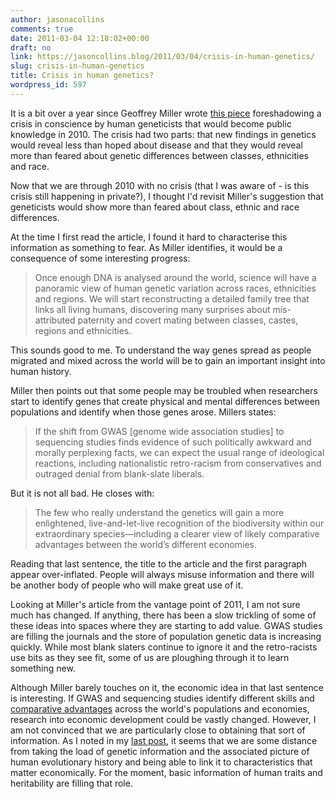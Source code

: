 ```yaml
---
author: jasonacollins
comments: true
date: 2011-03-04 12:18:02+00:00
draft: no
link: https://jasoncollins.blog/2011/03/04/crisis-in-human-genetics/
slug: crisis-in-human-genetics
title: Crisis in human genetics?
wordpress_id: 597
---
```


It is a bit over a year since Geoffrey Miller wrote [this piece](http://www.economist.com/node/14742737) foreshadowing a crisis in conscience by human geneticists that would become public knowledge in 2010. The crisis had two parts: that new findings in genetics would reveal less than hoped about disease and that they would reveal more than feared about genetic differences between classes, ethnicities and race.

Now that we are through 2010 with no crisis (that I was aware of - is this crisis still happening in private?), I thought I'd revisit Miller's suggestion that geneticists would show more than feared about class, ethnic and race differences.

At the time I first read the article, I found it hard to characterise this information as something to fear. As Miller identifies, it would be a consequence of some interesting progress:


<blockquote>Once enough DNA is analysed around the world, science will have a panoramic view of human genetic variation across races, ethnicities and regions. We will start reconstructing a detailed family tree that links all living humans, discovering many surprises about mis-attributed paternity and covert mating between classes, castes, regions and ethnicities.</blockquote>


This sounds good to me. To understand the way genes spread as people migrated and mixed across the world will be to gain an important insight into human history.

Miller then points out that some people may be troubled when researchers start to identify genes that create physical and mental differences between populations and identify when those genes arose. Millers states:


<blockquote>If the shift from GWAS [genome wide association studies] to sequencing studies finds evidence of such politically awkward and morally perplexing facts, we can expect the usual range of ideological reactions, including nationalistic retro-racism from conservatives and outraged denial from blank-slate liberals.</blockquote>


But it is not all bad. He closes with:


<blockquote>The few who really understand the genetics will gain a more enlightened, live-and-let-live recognition of the biodiversity within our extraordinary species—including a clearer view of likely comparative advantages between the world’s different economies.</blockquote>


Reading that last sentence, the title to the article and the first paragraph appear over-inflated. People will always misuse information and there will be another body of people who will make great use of it.

Looking at Miller's article from the vantage point of 2011, I am not sure much has changed. If anything, there has been a slow trickling of some of these ideas into spaces where they are starting to add value. GWAS studies are filling the journals and the store of population genetic data is increasing quickly. While most blank slaters continue to ignore it and the retro-racists use bits as they see fit, some of us are ploughing through it to learn something new.

Although Miller barely touches on it, the economic idea in that last sentence is interesting. If GWAS and sequencing studies identify different skills and [comparative advantages](http://en.wikipedia.org/wiki/Comparative_advantage) across the world's populations and economies, research into economic development could be vastly changed. However, I am not convinced that we are particularly close to obtaining that sort of information. As I noted in my [last post](https://jasoncollins.blog/2011/03/genetic-distance-and-economic-development/), it seems that we are some distance from taking the load of genetic information and the associated picture of human evolutionary history and being able to link it to characteristics that matter economically. For the moment, basic information of human traits and heritability are filling that role.
